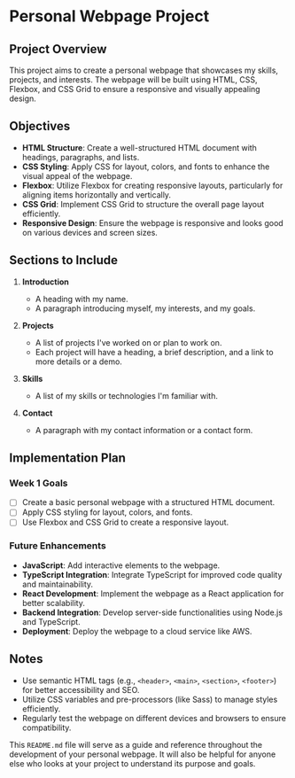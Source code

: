 # Personal Webpage Project

## Project Overview

This project aims to create a personal webpage that showcases my skills, projects, and interests. The webpage will be built using HTML, CSS, Flexbox, and CSS Grid to ensure a responsive and visually appealing design.

## Objectives

- **HTML Structure**: Create a well-structured HTML document with headings, paragraphs, and lists.
- **CSS Styling**: Apply CSS for layout, colors, and fonts to enhance the visual appeal of the webpage.
- **Flexbox**: Utilize Flexbox for creating responsive layouts, particularly for aligning items horizontally and vertically.
- **CSS Grid**: Implement CSS Grid to structure the overall page layout efficiently.
- **Responsive Design**: Ensure the webpage is responsive and looks good on various devices and screen sizes.

## Sections to Include

1. **Introduction**

   - A heading with my name.
   - A paragraph introducing myself, my interests, and my goals.

2. **Projects**

   - A list of projects I've worked on or plan to work on.
   - Each project will have a heading, a brief description, and a link to more details or a demo.

3. **Skills**

   - A list of my skills or technologies I'm familiar with.

4. **Contact**
   - A paragraph with my contact information or a contact form.

## Implementation Plan

### Week 1 Goals

- [ ] Create a basic personal webpage with a structured HTML document.
- [ ] Apply CSS styling for layout, colors, and fonts.
- [ ] Use Flexbox and CSS Grid to create a responsive layout.

### Future Enhancements

- **JavaScript**: Add interactive elements to the webpage.
- **TypeScript Integration**: Integrate TypeScript for improved code quality and maintainability.
- **React Development**: Implement the webpage as a React application for better scalability.
- **Backend Integration**: Develop server-side functionalities using Node.js and TypeScript.
- **Deployment**: Deploy the webpage to a cloud service like AWS.

## Notes

- Use semantic HTML tags (e.g., `<header>`, `<main>`, `<section>`, `<footer>`) for better accessibility and SEO.
- Utilize CSS variables and pre-processors (like Sass) to manage styles efficiently.
- Regularly test the webpage on different devices and browsers to ensure compatibility.

This `README.md` file will serve as a guide and reference throughout the development of your personal webpage. It will also be helpful for anyone else who looks at your project to understand its purpose and goals.
